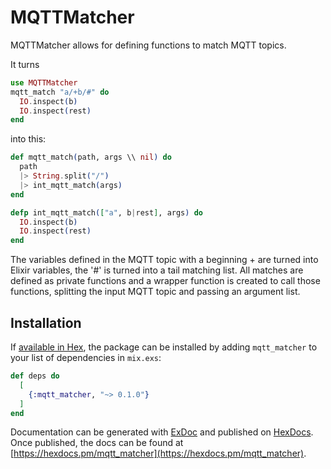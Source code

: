 # MQTTMatcher

MQTTMatcher allows for defining functions to match MQTT topics.

It turns

```elixir
use MQTTMatcher
mqtt_match "a/+b/#" do
  IO.inspect(b)
  IO.inspect(rest)
end
```

into this:

```elixir
def mqtt_match(path, args \\ nil) do
  path
  |> String.split("/")
  |> int_mqtt_match(args)
end

defp int_mqtt_match(["a", b|rest], args) do
  IO.inspect(b)
  IO.inspect(rest)
end
```

The variables defined in the MQTT topic with a beginning + are turned into Elixir variables,
the '#' is turned into a tail matching list. All matches are defined as private functions and a wrapper function
is created to call those functions, splitting the input MQTT topic and passing an argument list.

## Installation

If [available in Hex](https://hex.pm/docs/publish), the package can be installed
by adding `mqtt_matcher` to your list of dependencies in `mix.exs`:

```elixir
def deps do
  [
    {:mqtt_matcher, "~> 0.1.0"}
  ]
end
```

Documentation can be generated with [ExDoc](https://github.com/elixir-lang/ex_doc)
and published on [HexDocs](https://hexdocs.pm). Once published, the docs can
be found at [https://hexdocs.pm/mqtt_matcher](https://hexdocs.pm/mqtt_matcher).

